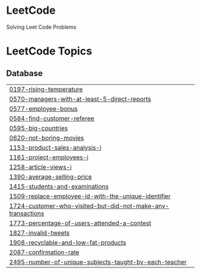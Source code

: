 # LeetCode
Solving Leet Code Problems

<!---LeetCode Topics Start-->
# LeetCode Topics
## Database
|  |
| ------- |
| [0197-rising-temperature](https://github.com/Pravin1Borate/LeetCode/tree/master/0197-rising-temperature) |
| [0570-managers-with-at-least-5-direct-reports](https://github.com/Pravin1Borate/LeetCode/tree/master/0570-managers-with-at-least-5-direct-reports) |
| [0577-employee-bonus](https://github.com/Pravin1Borate/LeetCode/tree/master/0577-employee-bonus) |
| [0584-find-customer-referee](https://github.com/Pravin1Borate/LeetCode/tree/master/0584-find-customer-referee) |
| [0595-big-countries](https://github.com/Pravin1Borate/LeetCode/tree/master/0595-big-countries) |
| [0620-not-boring-movies](https://github.com/Pravin1Borate/LeetCode/tree/master/0620-not-boring-movies) |
| [1153-product-sales-analysis-i](https://github.com/Pravin1Borate/LeetCode/tree/master/1153-product-sales-analysis-i) |
| [1161-project-employees-i](https://github.com/Pravin1Borate/LeetCode/tree/master/1161-project-employees-i) |
| [1258-article-views-i](https://github.com/Pravin1Borate/LeetCode/tree/master/1258-article-views-i) |
| [1390-average-selling-price](https://github.com/Pravin1Borate/LeetCode/tree/master/1390-average-selling-price) |
| [1415-students-and-examinations](https://github.com/Pravin1Borate/LeetCode/tree/master/1415-students-and-examinations) |
| [1509-replace-employee-id-with-the-unique-identifier](https://github.com/Pravin1Borate/LeetCode/tree/master/1509-replace-employee-id-with-the-unique-identifier) |
| [1724-customer-who-visited-but-did-not-make-any-transactions](https://github.com/Pravin1Borate/LeetCode/tree/master/1724-customer-who-visited-but-did-not-make-any-transactions) |
| [1773-percentage-of-users-attended-a-contest](https://github.com/Pravin1Borate/LeetCode/tree/master/1773-percentage-of-users-attended-a-contest) |
| [1827-invalid-tweets](https://github.com/Pravin1Borate/LeetCode/tree/master/1827-invalid-tweets) |
| [1908-recyclable-and-low-fat-products](https://github.com/Pravin1Borate/LeetCode/tree/master/1908-recyclable-and-low-fat-products) |
| [2087-confirmation-rate](https://github.com/Pravin1Borate/LeetCode/tree/master/2087-confirmation-rate) |
| [2495-number-of-unique-subjects-taught-by-each-teacher](https://github.com/Pravin1Borate/LeetCode/tree/master/2495-number-of-unique-subjects-taught-by-each-teacher) |
<!---LeetCode Topics End-->